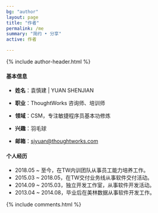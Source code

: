 ```yaml
---
bg: "author"
layout: page
title: "作者"
permalink: /me
summary: "简约 • 分享"
active: 作者

---
```


{% include author-header.html %}

#### 基本信息

- **姓名**：袁慎建 \| YUAN SHENJIAN

- **职业**：ThoughtWorks 咨询师、培训师

- **领域**：CSM，专注敏捷程序员基本功修炼

- **兴趣**：羽毛球

- **邮箱**：sjyuan@thoughtworks.com


#### 个人经历

- 2018.05 ~ 至今，在TW内训团队从事员工能力培养工作。
- 2015.03 ~ 2018.05，在TW交付业务线从事软件交付活动。
- 2014.09 ~ 2015.03，独立开发工作室，从事软件开发活动。
- 2013.04 ~ 2014.08，毕业后在美林数据从事软件开发工作。



{% include comments.html %}

